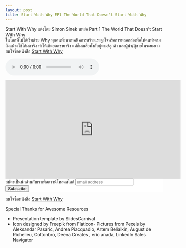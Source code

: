 ```yaml
---
layout: post
title: Start With Why EP1 The World That Doesn't Start With Why
---
```

Start With Why แต่งโดย Simon Sinek
บทย่อ Part 1 The World That Doesn't Start With Why      
ในโลกที่ไม่ได้เริ่มด้วย Why ทุกคนพึ่งพาเทคนิคการสร้างแรงจูงใจหรือการหลอกล่อเพื่อให้คนทำตาม ถึงแม้จะใช้ได้ผลจริง ทำให้เกิดยอดขายจริง แต่ก็ผลเสียทั้งกับผู้ตาม/ลูกค้า และผู้นำ/ผู้ขายในระยะยาว สนใจซื้อหนังสือ <a href="https://amzn.to/3m5VYEQ">Start With Why</a>


<audio src="/player/web/audio/startWithWhyEP1.mp3" controls preload></audio>

<iframe width="560" height="315" src="https://www.youtube.com/embed/iEePxDS2VKs" frameborder="0" allow="accelerometer; autoplay; clipboard-write; encrypted-media; gyroscope; picture-in-picture"></iframe>

<!-- Begin Mailchimp Signup Form -->
<link href="//cdn-images.mailchimp.com/embedcode/slim-10_7.css" rel="stylesheet" type="text/css">
<style type="text/css">
    #mc_embed_signup{background:#fff; clear:left; font:14px Helvetica,Arial,sans-serif; }
    /* Add your own Mailchimp form style overrides in your site stylesheet or in this style block.
       We recommend moving this block and the preceding CSS link to the HEAD of your HTML file. */
</style>
<div id="mc_embed_signup">
<form action="https://bookkery.us2.list-manage.com/subscribe/post?u=1554382b42fb23935404d7a17&amp;id=652ef195e7" method="post" id="mc-embedded-subscribe-form" name="mc-embedded-subscribe-form" class="validate" target="_blank" novalidate>
    <div id="mc_embed_signup_scroll">
    <label for="mce-EMAIL">สมัครเป็นนักอ่านกับเราเพื่อดาวน์โหลดสไลด์</label>
    <input type="email" value="" name="EMAIL" class="email" id="mce-EMAIL" placeholder="email address" required>
    <!-- real people should not fill this in and expect good things - do not remove this or risk form bot signups-->
    <div style="position: absolute; left: -5000px;" aria-hidden="true"><input type="text" name="b_1554382b42fb23935404d7a17_652ef195e7" tabindex="-1" value=""></div>
    <div class="clear"><input type="submit" value="Subscribe" name="subscribe" id="mc-embedded-subscribe" class="button"></div>
    </div>
</form>
</div>

<!--End mc_embed_signup-->
สนใจซื้อหนังสือ <a href="https://amzn.to/3m5VYEQ">Start With Why</a>

Special Thanks for Awesome Resources
- Presentation template by SlidesCarnival
- Icon designed by Freepik from Flaticon- Pictures from Pexels by Aleksandar Pasaric, Andrea Piacquadio, Artem Beliaikin, August de Richelieu, Cottonbro, Deena Creates , eric anada, LinkedIn Sales Navigator
